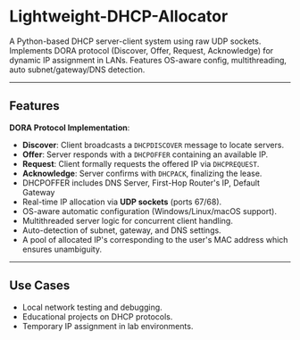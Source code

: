 # Lightweight-DHCP-Allocator
A Python-based DHCP server-client system using raw UDP sockets. Implements DORA protocol (Discover, Offer, Request, Acknowledge) for dynamic IP assignment in LANs. Features OS-aware config, multithreading, auto subnet/gateway/DNS detection.

----------------------------------------------------------------------------------------------------------------------------------------------------------------------------------------------------

## Features
  
  **DORA Protocol Implementation**:  
  - **Discover**: Client broadcasts a `DHCPDISCOVER` message to locate servers.  
  - **Offer**: Server responds with a `DHCPOFFER` containing an available IP.  
  - **Request**: Client formally requests the offered IP via `DHCPREQUEST`.  
  - **Acknowledge**: Server confirms with `DHCPACK`, finalizing the lease.
- DHCPOFFER includes DNS Server, First-Hop Router's IP, Default Gateway
- Real-time IP allocation via **UDP sockets** (ports 67/68).  
- OS-aware automatic configuration (Windows/Linux/macOS support).  
- Multithreaded server logic for concurrent client handling.  
- Auto-detection of subnet, gateway, and DNS settings.
- A pool of allocated IP's corresponding to the user's MAC address which ensures unambiguity.

----------------------------------------------------------------------------------------------------------------------------------------------------------------------------------------------------

## Use Cases  

- Local network testing and debugging.  
- Educational projects on DHCP protocols.  
- Temporary IP assignment in lab environments. 
